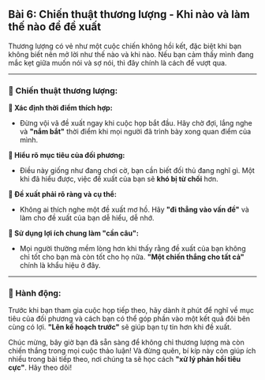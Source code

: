 ## Bài 6: Chiến thuật thương lượng - Khi nào và làm thế nào để đề xuất

Thương lượng có vẻ như một cuộc chiến không hồi kết, đặc biệt khi bạn không biết nên mở lời như thế nào và khi nào. Nếu bạn cảm thấy mình đang mắc kẹt giữa muốn nói và sợ nói, thì đây chính là cách để vượt qua.

---

### 📌 Chiến thuật thương lượng:

**🔹 Xác định thời điểm thích hợp:**
- Đừng vội vã đề xuất ngay khi cuộc họp bắt đầu. Hãy chờ đợi, lắng nghe và **"nắm bắt"** thời điểm khi mọi người đã trình bày xong quan điểm của mình.

**🔹 Hiểu rõ mục tiêu của đối phương:**
- Điều này giống như đang chơi cờ, bạn cần biết đối thủ đang nghĩ gì. Một khi đã hiểu được, việc đề xuất của bạn sẽ **khó bị từ chối** hơn.

**🔹 Đề xuất phải rõ ràng và cụ thể:**
- Không ai thích nghe một đề xuất mơ hồ. Hãy **"đi thẳng vào vấn đề"** và làm cho đề xuất của bạn dễ hiểu, dễ nhớ.

**🔹 Sử dụng lợi ích chung làm "cần câu":**
- Mọi người thường mềm lòng hơn khi thấy rằng đề xuất của bạn không chỉ tốt cho bạn mà còn tốt cho họ nữa. **"Một chiến thắng cho tất cả"** chính là khẩu hiệu ở đây.

---

### 🚀 Hành động:

Trước khi bạn tham gia cuộc họp tiếp theo, hãy dành ít phút để nghĩ về mục tiêu của đối phương và cách bạn có thể góp phần vào một kết quả đôi bên cùng có lợi. **"Lên kế hoạch trước"** sẽ giúp bạn tự tin hơn khi đề xuất.

Chúc mừng, bây giờ bạn đã sẵn sàng để không chỉ thương lượng mà còn chiến thắng trong mọi cuộc thảo luận! Và đừng quên, bí kíp này còn giúp ích nhiều trong bài tiếp theo, nơi chúng ta sẽ học cách **"xử lý phản hồi tiêu cực"**. Hãy theo dõi!